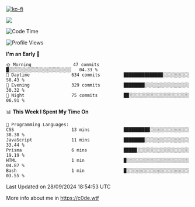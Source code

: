 [![ko-fi](https://ko-fi.com/img/githubbutton_sm.svg)](https://ko-fi.com/Z8Z4Y2LKX)

<a href="https://wakatime.com"><img src="https://wakatime.com/share/@c0dezin/b7f18a7c-ab3a-40b8-8bc7-b1b7bf71f1d6.svg" /></a>

<!--START_SECTION:waka-->
![Code Time](http://img.shields.io/badge/Code%20Time-108%20hrs%2049%20mins-blue)

![Profile Views](http://img.shields.io/badge/Profile%20Views-1-blue)

**I'm an Early 🐤** 

```text
🌞 Morning                47 commits          █░░░░░░░░░░░░░░░░░░░░░░░░   04.33 % 
🌆 Daytime                634 commits         ███████████████░░░░░░░░░░   58.43 % 
🌃 Evening                329 commits         ████████░░░░░░░░░░░░░░░░░   30.32 % 
🌙 Night                  75 commits          ██░░░░░░░░░░░░░░░░░░░░░░░   06.91 % 
```


📊 **This Week I Spent My Time On** 

```text
💬 Programming Languages: 
CSS                      13 mins             ██████████░░░░░░░░░░░░░░░   38.38 % 
JavaScript               11 mins             ████████░░░░░░░░░░░░░░░░░   33.44 % 
Prisma                   6 mins              █████░░░░░░░░░░░░░░░░░░░░   19.19 % 
HTML                     1 min               █░░░░░░░░░░░░░░░░░░░░░░░░   04.87 % 
Bash                     1 min               █░░░░░░░░░░░░░░░░░░░░░░░░   03.55 % 
```


 Last Updated on 28/09/2024 18:54:53 UTC
<!--END_SECTION:waka-->

More info about me in https://c0de.wtf
